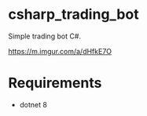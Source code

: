 # csharp_trading_bot
Simple trading bot C#.

https://m.imgur.com/a/dHfkE7O

# Requirements
 - dotnet 8

